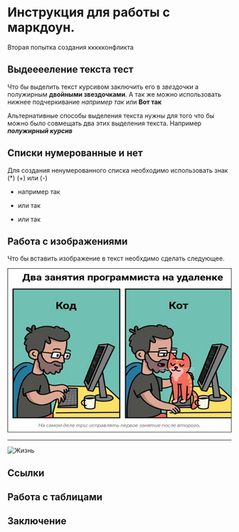 # Инструкция для работы с маркдоун.
Вторая попытка создания ккккконфликта
## Выдееееление текста тест

Что бы выделить текст курсивом заключить его в *звездочки* а полужирным **двойными звездочками**. А так же можно использовать нижнее подчеркивание _например так_ или __Вот так__

Альтернативные способы выделения текста нужны для того что бы можно было совмещать два этих выделения текста. Например _**полужирный курсив**_

## Списки нумерованные и нет
Для создания ненумерованного списка необходимо использовать знак (*) (+) или (-)
- например так
+ или так
* или так
## Работа с изображениями

Что бы вставить изображение в текст необхдимо сделать следующее.

![Одна буква и код не код](Cat.jpeg)

***

![Жизнь](Life.jpg)

## Ссылки

## Работа с таблицами

## Заключение